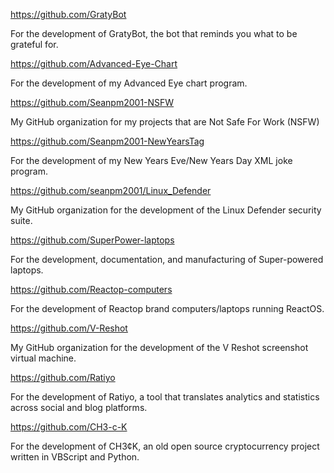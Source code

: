 https://github.com/GratyBot

For the development of GratyBot, the bot that reminds you what to be grateful for.

https://github.com/Advanced-Eye-Chart

For the development of my Advanced Eye chart program.

https://github.com/Seanpm2001-NSFW

My GitHub organization for my projects that are Not Safe For Work (NSFW)

https://github.com/Seanpm2001-NewYearsTag

For the development of my New Years Eve/New Years Day XML joke program.

https://github.com/seanpm2001/Linux_Defender

My GitHub organization for the development of the Linux Defender security suite.

https://github.com/SuperPower-laptops

For the development, documentation, and manufacturing of Super-powered laptops.

https://github.com/Reactop-computers

For the development of Reactop brand computers/laptops running ReactOS.

https://github.com/V-Reshot

My GitHub organization for the development of the V Reshot screenshot virtual machine.

https://github.com/Ratiyo

For the development of Ratiyo, a tool that translates analytics and statistics across social and blog platforms.

https://github.com/CH3-c-K

For the development of CH3¢K, an old open source cryptocurrency project written in VBScript and Python.
